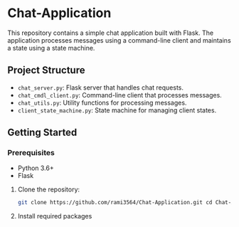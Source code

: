 # Chat-Application

This repository contains a simple chat application built with Flask. The application processes messages using a command-line client and maintains a state using a state machine.

## Project Structure

- `chat_server.py`: Flask server that handles chat requests.
- `chat_cmdl_client.py`: Command-line client that processes messages.
- `chat_utils.py`: Utility functions for processing messages.
- `client_state_machine.py`: State machine for managing client states.

## Getting Started

### Prerequisites

- Python 3.6+
- Flask

1. Clone the repository:

   ```bash
   git clone https://github.com/rami3564/Chat-Application.git cd Chat-Application

2. Install required packages
